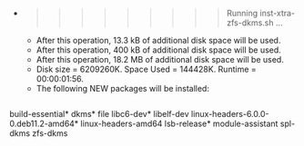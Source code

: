 * >>>>>>>>> Running inst-xtra-zfs-dkms.sh ...
  * After this operation, 13.3 kB of additional disk space will be used.
  * After this operation, 400 kB of additional disk space will be used.
  * After this operation, 18.2 MB of additional disk space will be used.
  * Disk size = 6209260K. Space Used = 144428K. Runtime = 00:00:01:56.
  * The following NEW packages will be installed:
  ```bash
build-essential* dkms* file libc6-dev* libelf-dev
linux-headers-6.0.0-0.deb11.2-amd64* linux-headers-amd64 lsb-release* module-assistant spl-dkms
zfs-dkms
  ```

